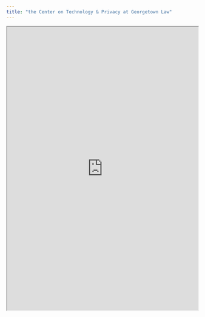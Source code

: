 ```yaml
---
title: "the Center on Technology & Privacy at Georgetown Law"
---
```



<iframe height="750" width="100%" src="https://ewelton.github.io/ktest/wiki.html#the%20Center%20on%20Technology%20&%20Privacy%20at%20Georgetown%20Law"></iframe>
